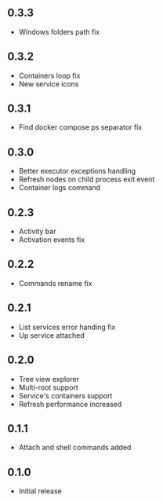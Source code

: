 ## 0.3.3
- Windows folders path fix

## 0.3.2

- Containers loop fix
- New service icons

## 0.3.1

- Find docker compose ps separator fix

## 0.3.0

- Better executor exceptions handling
- Refresh nodes on child process exit event
- Container logs command

## 0.2.3

- Activity bar
- Activation events fix

## 0.2.2

- Commands rename fix

## 0.2.1

- List services error handing fix
- Up service attached

## 0.2.0

- Tree view explorer
- Multi-root support
- Service's containers support
- Refresh performance increased

## 0.1.1

- Attach and shell commands added

## 0.1.0
- Initial release
